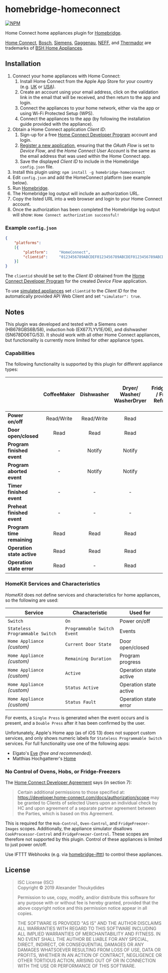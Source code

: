 # homebridge-homeconnect

[![NPM](https://nodei.co/npm/homebridge-homeconnect.png)](https://nodei.co/npm/homebridge-homeconnect/)

Home Connect home appliances plugin for [Homebridge](https://github.com/nfarina/homebridge).

[Home Connect](https://www.home-connect.com), [Bosch](https://www.bosch-home.com/), [Siemens](https://www.siemens-home.bsh-group.com/), [Gaggenau](https://www.gaggenau.com/), [NEFF](https://www.neff-home.com/), and [Thermador](https://www.thermador.com/) are trademarks of [BSH Home Appliances](https://www.bsh-group.com).

## Installation

1. Connect your home appliances with Home Connect:
   1. Install Home Connect from the Apple App Store for your country (e.g. [UK](https://itunes.apple.com/gb/app/home-connect-app/id901397789) or [USA](https://itunes.apple.com/us/app/home-connect-america/id1134525430)).
   1. Create an account using your email address, click on the validation link in the email that will be received, and then return to the app and login.
   1. Connect the appliances to your home network, either via the app or using Wi-Fi Protected Setup (WPS).
   1. Connect the appliances to the app (by following the installation guide provided with the appliance).
1. Obtain a Home Connect application *Client ID*:
   1. Sign-up for a free [Home Connect Developer Program](https://developer.home-connect.com/user/register) account and login.
   1. [Register a new application](https://developer.home-connect.com/applications/add), ensuring that the *OAuth Flow* is set to *Device Flow*, and the *Home Connect User Account* is the same as the email address that was used within the Home Connect app.
   1. Save the displayed *Client ID* to include in the Homebridge `config.json` file.
1. Install this plugin using: `npm install -g homebridge-homeconnect`
1. Edit `config.json` and add the HomeConnect platform (see example below).
1. Run [Homebridge](https://github.com/nfarina/homebridge).
1. The Homebridge log output will include an authorization URL.
1. Copy the listed URL into a web browser and login to your Home Connect account.
1. Once the authorization has been completed the Homebridge log output will show: `Home Connect authorization successful!`
 
### Example `config.json`
```JSON
{
    "platforms":
    [{
        "platform":     "HomeConnect",
        "clientid":     "0123456789ABCDEF0123456789ABCDEF0123456789ABCDEF0123456789ABCDEF"
    }]
}
```
The `clientid` should be set to the *Client ID* obtained from the [Home Connect Developer Program](https://developer.home-connect.com/applications) for the created *Device Flow* application.

To use [simulated appliances](https://developer.home-connect.com/simulator/) set `clientid` to the  *Client ID* for the automatically provided API Web Client and set `"simulator": true`.

## Notes

This plugin was developed and tested with a Siemens oven (HB678GBS6B/58), induction hob (EX677LYV1E/06), and dishwasher (SN678D06TG/53). It should work with all other Home Connect appliances, but functionality is currently more limited for other appliance types.

### Capabilities

The following functionality is supported by this plugin for different appliance types:

|                            | CoffeeMaker | Dishwasher | Dryer/ Washer/ WasherDryer | FridgeFreezer / Freezer / Refrigerator | Hob    | Oven       | CleaningRobot / CookProcessor / Hood / WineCooler |
| -------------------------- | :---------: | :--------: | :------------------------: | :------------------------------------: | :----: | :--------: | :-----------------------------------------------: |
| **Power on/off**           | Read/Write  | Read/Write | Read                       | Read                                   | Read   | Read/Write | Read                                              |
| **Door open/closed**       | Read        | Read       | Read                       | Read                                   | -      | Read       | -                                                 |
| **Program finished event** | -           | Notify     | Notify                     | -                                      | Notify | Notify     | -                                                 |
| **Program aborted event**  | -           | Notify     | Notify                     | -                                      | -      | -          | -                                                 |
| **Timer finished event**   | -           | -          | -                          | -                                      | Notify | Notify     | -                                                 |
| **Preheat finished event** | -           | -          | -                          | -                                      | Notify | Notify     | -                                                 |
| **Program time remaining** | Read        | Read       | Read                       | -                                      | -      | Read       | -                                                 |
| **Operation state active** | Read        | Read       | Read                       | -                                      | Read   | Read       | -                                                 |
| **Operation state error**  | Read        | -          | Read                       | -                                      | Read   | Read       | -                                                 |

### HomeKit Services and Characteristics

*HomeKit* does not define services and characteristics for home appliances, so the following are used: 

| Service                        | Characteristic              | Used for               |
| ------------------------------ | --------------------------- | ---------------------- |
| `Switch`                       | `On`                        | Power on/off           |
| `Stateless Programmable Switch`| `Programmable Switch Event` | Events                 |
| `Home Appliance` *(custom)*    | `Current Door State`        | Door open/closed       |
| `Home Appliance` *(custom)*    | `Remaining Duration`        | Program progress       |
| `Home Appliance` *(custom)*    | `Active`                    | Operation state active |
| `Home Appliance` *(custom)*    | `Status Active`             | Operation state active |
| `Home Appliance` *(custom)*    | `Status Fault`              | Operation state error  |

For events, a `Single Press` is generated when the event occurs and is present, and a `Double Press` after it has been confirmed by the user.

Unfortunately, Apple's Home app (as of iOS 13) does not support custom services, and only shows numeric labels for `Stateless Programmable Switch` services. For full functionality use one of the following apps:
* Elgato's [Eve](https://www.elgato.com/en/eve/eve-app) *(free and recommended)*.
* Matthias Hochgatterer's [Home](http://hochgatterer.me/home/)

### No Control of Ovens, Hobs, or Fridge-Freezers

The [Home Connect Developer Agreement](https://developer.home-connect.com/developer_agreement) says (in section 7):
> Certain additional permissions to those specified at: https://developer.home-connect.com/docs/authorization/scope may be granted to Clients of selected Users upon an individual check by HC and upon agreement of a separate partner agreement between the Parties, which is based on this Agreement.

This is required for the `Hob-Control`, `Oven-Control`, and `FridgeFreezer-Images` scopes. Additionally, the appliance simulator disallows `CookProcessor-Control` and `FridgeFreezer-Control`. These scopes are therefore not supported by this plugin. Control of these appliances is limited to just power on/off.

Use IFTTT Webhooks (e.g. via [homebridge-ifttt](https://www.npmjs.com/package/homebridge-ifttt)) to control these appliances.

## License

> ISC License (ISC)<br>Copyright © 2019 Alexander Thoukydides
>
> Permission to use, copy, modify, and/or distribute this software for any purpose with or without fee is hereby granted, provided that the above copyright notice and this permission notice appear in all copies.
>
> THE SOFTWARE IS PROVIDED "AS IS" AND THE AUTHOR DISCLAIMS ALL WARRANTIES WITH REGARD TO THIS SOFTWARE INCLUDING ALL IMPLIED WARRANTIES OF MERCHANTABILITY AND FITNESS. IN NO EVENT SHALL THE AUTHOR BE LIABLE FOR ANY SPECIAL, DIRECT, INDIRECT, OR CONSEQUENTIAL DAMAGES OR ANY DAMAGES WHATSOEVER RESULTING FROM LOSS OF USE, DATA OR PROFITS, WHETHER IN AN ACTION OF CONTRACT, NEGLIGENCE OR OTHER TORTIOUS ACTION, ARISING OUT OF OR IN CONNECTION WITH THE USE OR PERFORMANCE OF THIS SOFTWARE.
